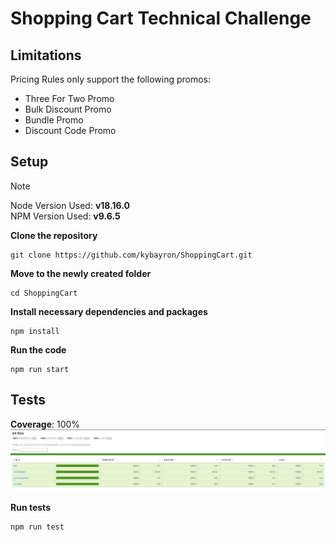# Shopping Cart Technical Challenge
## Limitations
Pricing Rules only support the following promos:

- Three For Two Promo
- Bulk Discount Promo
- Bundle Promo
- Discount Code Promo

## Setup
> [!NOTE]
> Node Version Used: **v18.16.0** <br/>
> NPM Version Used: **v9.6.5**

**Clone the repository**
```
git clone https://github.com/kybayron/ShoppingCart.git
```
**Move to the newly created folder**
```
cd ShoppingCart
```
**Install necessary dependencies and packages**
```
npm install
```
**Run the code**
```
npm run start
```

## Tests
**Coverage**: 100%
![ShoppingCart Repo Test Coverage](./shopping-cart-test-coverage.jpg)

**Run tests**
```
npm run test
```